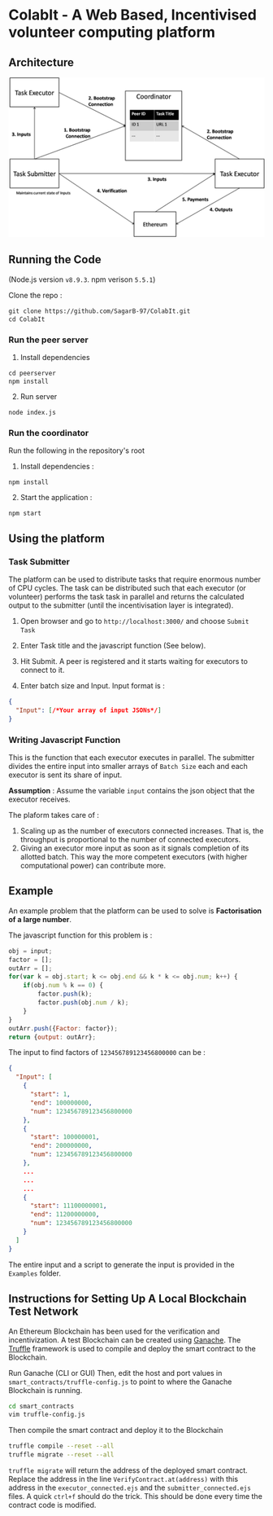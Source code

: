 # ColabIt - A Web Based, Incentivised volunteer computing platform

## Architecture

![Architecture](./Documentation/architecture.jpg)

## Running the Code

(Node.js version `v8.9.3`. npm verison `5.5.1`)

Clone the repo :
```
git clone https://github.com/SagarB-97/ColabIt.git
cd ColabIt
```

### Run the peer server

1. Install dependencies
```
cd peerserver
npm install
```

2. Run server
```
node index.js
```

### Run the coordinator

Run the following in the repository's root

1. Install dependencies :
```
npm install
```

2. Start the application :
```
npm start
```

## Using the platform

### Task Submitter

The platform can be used to distribute tasks that require enormous number of CPU cycles. The task can be distributed such that each executor (or volunteer) performs the task task in parallel and returns the calculated output to the submitter (until the incentivisation layer is integrated).

1. Open browser and go to `http://localhost:3000/` and choose `Submit Task`

2. Enter Task title and the javascript function (See below).

3. Hit Submit. A peer is registered and it starts waiting for executors to connect to it.

4. Enter batch size and Input. Input format is :
```json
{
  "Input": [/*Your array of input JSONs*/]
}
```

### Writing Javascript Function

This is the function that each executor executes in parallel. The submitter divides the entire input into smaller arrays of `Batch Size` each and each executor is sent its share of input. <br>

**Assumption** : Assume the variable `input` contains the json object that the executor receives.

The plaform takes care of : <br>
1. Scaling up as the number of executors connected increases. That is, the throughput is proportional to the number of connected executors.
2. Giving an executor more input as soon as it signals completion of its allotted batch. This way the more competent executors (with higher computational power) can contribute more.

## Example

An example problem that the platform can be used to solve is **Factorisation of a large number**.

The javascript function for this problem is :

```javascript
obj = input;
factor = [];
outArr = [];
for(var k = obj.start; k <= obj.end && k * k <= obj.num; k++) {
	if(obj.num % k == 0) {
		factor.push(k);
		factor.push(obj.num / k);
	}
}
outArr.push({Factor: factor});
return {output: outArr};
```

The input to find factors of `123456789123456800000` can be :
```json
{
  "Input": [
    {
      "start": 1,
      "end": 100000000,
      "num": 123456789123456800000
    },
    {
      "start": 100000001,
      "end": 200000000,
      "num": 123456789123456800000
    },
    ...
    ...
    ...
    {
      "start": 11100000001,
      "end": 11200000000,
      "num": 123456789123456800000
    }
  ]
}
```

The entire input and a script to generate the input is provided in the `Examples` folder.

## Instructions for Setting Up A Local Blockchain Test Network

An Ethereum Blockchain has been used for the verification and incentivization. A test Blockchain can be created using [Ganache](https://truffleframework.com/ganache). The [Truffle](https://truffleframework.com/) framework is used to compile and deploy the smart contract to the Blockchain.

Run Ganache (CLI or GUI)
Then, edit the host and port values in `smart_contracts/truffle-config.js` to point to where the Ganache Blockchain is running.
```bash
cd smart_contracts
vim truffle-config.js
```
Then compile the smart contract and deploy it to the Blockchain
```bash
truffle compile --reset --all
truffle migrate --reset --all
```
`truffle migrate` will return the address of the deployed smart contract. Replace the address in the line `VerifyContract.at(address)` with this address in the `executor_connected.ejs` and the `submitter_connected.ejs` files. A quick `ctrl+f` should do the trick.
This should be done every time the contract code is modified.

